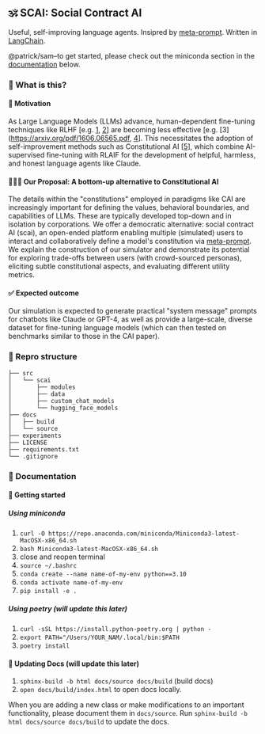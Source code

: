 ##  🕉️ SCAI: Social Contract AI

Useful, self-improving language agents. Insipred by [meta-prompt](https://noahgoodman.substack.com/p/meta-prompt-a-simple-self-improving). Written in [LangChain](https://github.com/hwchase17/langchain).

@patrick/sam–to get started, please check out the miniconda section in the [documentation](#documentation) below.

### 🧐 What is this?


#### 🚀 Motivation
As Large Language Models (LLMs) advance, human-dependent fine-tuning techniques like RLHF [e.g. [1](https://proceedings.neurips.cc/paper_files/paper/2017/file/d5e2c0adad503c91f91df240d0cd4e49-Paper.pdf), [2](https://proceedings.neurips.cc/paper_files/paper/2022/file/b1efde53be364a73914f58805a001731-Paper-Conference.pdf)] are becoming less effective [e.g. [3](https://arxiv.org/pdf/1606.06565.pdf, [4](https://arxiv.org/pdf/2304.00612.pdf)]. This necessitates the adoption of self-improvement methods such as Constitutional AI [[5](https://arxiv.org/pdf/2212.08073.pdf)], which combine AI-supervised fine-tuning with RLAIF for the development of helpful, harmless, and honest language agents like Claude.


#### 🧘🏾‍♀️ Our Proposal: A bottom-up alternative to Constitutional AI 
The details within the "constitutions" employed in paradigms like CAI are increasingly important for defining the values, behavioral boundaries, and capabilities of LLMs. These are typically developed top-down and in isolation by corporations. We offer a democratic alternative: social contract AI (scai), an open-ended platform enabling multiple (simulated) users to interact and collaboratively define a model's constitution via [meta-prompt](https://noahgoodman.substack.com/p/meta-prompt-a-simple-self-improving). We explain the construction of our simulator and demonstrate its potential for exploring trade-offs between users (with crowd-sourced personas), eliciting subtle constitutional aspects, and evaluating different utility metrics.

#### ✅ Expected outcome
Our simulation is expected to generate practical "system message" prompts for chatbots like Claude or GPT-4, as well as provide a large-scale, diverse dataset for fine-tuning language models (which can then tested on benchmarks similar to those in the CAI paper).


### 📂 Repro structure

```
├── src                  
│   └── scai      
│       ├── modules           
│       ├── data  
│       ├── custom_chat_models   
│       └── hugging_face_models
├── docs                
│   ├── build            
│   └── source           
├── experiments         
├── LICENSE              
├── requirements.txt      
└── .gitignore           
```


### 📖 Documentation
<a name="documentation"></a>

#### 🚀 Getting started 
##### Using miniconda
1. `curl -O https://repo.anaconda.com/miniconda/Miniconda3-latest-MacOSX-x86_64.sh`
2. `bash Miniconda3-latest-MacOSX-x86_64.sh`
3. close and reopen terminal
4. `source ~/.bashrc`
5. `conda create --name name-of-my-env python==3.10`
6. `conda activate name-of-my-env`
7. `pip install -e .` 

##### Using poetry (will update this later)
1. `curl -sSL https://install.python-poetry.org | python -`
2. `export PATH="/Users/YOUR_NAM/.local/bin:$PATH`
3. `poetry install`

#### 📖 Updating Docs (will update this later)
1. `sphinx-build -b html docs/source docs/build` (build docs)
2. `open docs/build/index.html` to open docs locally.  

When you are adding a new class or make modifications to an important functionality, please document them in `docs/source`. Run `sphinx-build -b html docs/source docs/build` to update the docs.